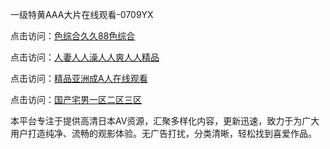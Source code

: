 一级特黄AAA大片在线观看-0709YX

点击访问：<a href="https://heiliaoxwd5i8.pages.dev">色综合久久88色综合</a>

点击访问：<a href="https://heiliaowzu4ur.pages.dev">人妻人人澡人人爽人人精品</a>

点击访问：<a href="https://heiliaozj3tjd.pages.dev">精品亚洲成A人在线观看</a>

点击访问：<a href="https://heiliaoe8ajia.pages.dev">国产宅男一区二区三区</a>

本平台专注于提供高清日本AV资源，汇聚多样化内容，更新迅速，致力于为广大用户打造纯净、流畅的观影体验。无广告打扰，分类清晰，轻松找到喜爱作品。

<span style="display:none;">[Canonical link](https://github.com/sau20250709/so8 ）</span>
